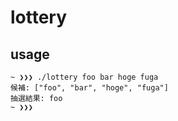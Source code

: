 # lottery

## usage

```shell
~ ❯❯❯ ./lottery foo bar hoge fuga
候補: ["foo", "bar", "hoge", "fuga"]
抽選結果: foo
~ ❯❯❯
```

